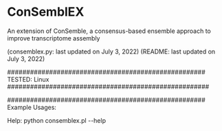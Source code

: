 # ConSemblEX
An extension of ConSemble, a consensus-based ensemble approach to improve transcriptome assembly

(consemblex.py: last updated on July 3, 2022)
(README: last updated on July 3, 2022)

####################################################
TESTED:
Linux
#####################################################


####################################################
Example Usages:

Help:
python consemblex.pl --help

<!-- Single-end read assembly
perl --assemblyName testData --single testData_1.fastq

Paired-end read assembly (Produces the output shown below)
perl --assemblyName testData --reads1 testData_1.fastq --reads2 testData_2.fastq
####################################################


####################################################
PREPARATION: (DO THIS BEFORE YOU RUN THE PIPELINE)

For the assembly pipeline to run, the following programs MUST be in the PATH:

	erne-filter v2.0 (http://erne.sourceforge.net/index.php)
	khmer v2.0 (https://github.com/dib-lab/khmer)
	IDBA-Tran v1.1.1 (http://i.cs.hku.hk/~alse/hkubrg/projects/idba_tran/)
	SOAPdenovo-Trans v1.0.3 (http://soap.genomics.org.cn/SOAPdenovo-Trans.html)
	rnaSPAdes v3.10.0 (http://bioinf.spbau.ru/en/rnaspades)
	Trinity v2.4.0 (https://github.com/trinityrnaseq/trinityrnaseq/wiki)
	ORFfinder (https://ftp.ncbi.nlm.nih.gov/genomes/TOOLS/ORFfinder/linux-i64/)

Later versions of these programs should work, but have not been tested.

Create a directory and copy the input read sequence file(s) in FASTQ format in this directory.  All of the reads for the assembly should be combined into 1 single-end read file, or 2 paired-end read files.

ALL output files will be saved in the current working directory the pipeline is called from unless a directory is specified with --outputDir option. This directory and all of the subdirectories will be automatically created by the pipeline.

In the above "Paired-end read assembly" example, the following directories are generated:
	./FilteredReads/testData/q20/	Location of quality filtered reads before normalization
	./NormalizedReads/testData/	Location of normalized reads used for assemblies
	./AssembledReads/testData/	Location of all output files produced for the assemblies and final ConSemble results
If the directories cannot be created, the execution of the pipeline will fail.
####################################################


####################################################
INPUTS and OPTIONS:
	--single	Specifies the file including single-end reads
	--reads1	Specifies the first file for paired-end reads
	--reads2	Specifies second file for paired-end reads
	--assemblyName	Specifies the assembly name (e.g. testData) to organize output files
	--q		Changes q-value threshold for reads filtering by erne-filter (default 20)
	--maxMemory	Maximum memory for pipeline in GB (default 64)
	--maxThreads	Maxmimum number of threads (default 8)
	--outputDir	Changes the base directory for output files (default is current working directory)
	--force		Ignores the log file and runs entire pipeline.  See the description of log.txt below.
	--noNorm	Skips the digital normalization of filtered reads
	--normCov	Changes the max kmer coverage for digital normalization. Lowering coverage speeds up assembly time, but increases risk of artifacts (default 50)
	--time		Records the amount of time each stage of the pipeline takes
	--version	Prints pipeline version without executing the pipeline
	--h or --help	Prints these options without executing the pipeline
	

####################################################
OUTPUT FILES: all the files mentioned below will be written to the output directory chosen by the "--outputDir" option and the subdirectory "testData" is chosen by the "--assemblyName" option (see the example above).

SUBDIRECTORY - "FilteredReads/testData/q20"
1. merged_1.fastq
--------------------------
Reads that pass the quality filtering from the first read file.  Output by erne-filter.

2. merged_2.fastq
--------------------------
Reads that pass the quality filtering from the second read file.  Output by erne-filter.

3. mergedI.fastq
--------------------------
Interleaved reads from the filtered merged_1.fastq and merged_2.fastq, input file for read normalization.  Output by interleave-reads.py from khmer.

4. merged_unpaired.fastq
--------------------------
Reads orphaned by quality filtering.  Output by interleave-reads.py from khmer.


SUBDIRECTORY - "NormalizedReads/testData"
1. merged.fa.1
--------------------------
Fasta version of normalized reads from the first read file.  Output by split-paired-reads.py from khmer.

2. merged.fa.2
--------------------------
Fasta version of normalized reads from the second read file.  Output by split-paired-reads.py from khmer.

3. merged.fq.1
--------------------------
Normalized reads from the first read file.  Output by split-paired-reads.py from khmer.

4. merged.fq.2
--------------------------
Normalized reads from the second read file. Output by split-paired-reads.py from khmer.

5. mergedI.fq
--------------------------
Interleaved normalized reads. Output by normalize-by-median.py from khmer.

6. mergedI.fa
--------------------------
Interleaved reads in fasta format. Output by fastq-to-fasta.py from khmer.

7. mergedI.fq.se
--------------------------
Reads orphaned by the read normalization.  Output by extract-paired-reads.py from khmer.

SUBDIRECTORY - "AssembledReads/testData"
1. consensus.aa
--------------------------
Protein sequences produced by the ConSemble pipeline (protein sequences produced by at least 3 of the 4 assemblers)

2. consensus.fasta
--------------------------
Nucleotide sequences produced by ConSemble pipeline.  If multiple contigs produce a protein sequence in consensus.aa, the shortest contig is chosen.

3. idba.fasta
--------------------------
Merged nucleotide sequences from all IDBA-Tran assemblies

4. SOAPdenovo.fasta
--------------------------
Merged nucleotide sequences from all SOAPdenovo-trans assemblies

5. SPAdes.fasta
--------------------------
Merged nucleotide sequences from all rnaSPAdes assemblies

6. Trinity.fasta
--------------------------
Merged nucleotide sequences from all Trinity assemblies

7. mergedTranscripts.fa
--------------------------
Merged nucleotide sequences from all assemblies.  The sequence names are changed to identify which assembly produced the sequence.

8. mergedTranscripts.fa.faa
--------------------------
Merged protein sequences produced by ORFfinder from all assemblies.  The sequence names are changed to identify which assembly produced the sequence.  Used as the input for ConSemble.

9. idba/
--------------------------
Contains all of the files produced by the IDBA-Tran assemblies

10. SOAP/
--------------------------
Contains all of the files produced by the SOAPdenovo-Trans assemblies

11. SPAdes/
--------------------------
Contains all of the files produced by the rnaSPAdes assemblies

12. Trinity/
--------------------------
Contains all of the files produced by the Trinity assemblies

13. log.txt
--------------------------
Log of previously completed steps for assembly.  If the assembly is interrupted, any steps listed in this file will be skipped when the assembly is restarted.  If the --force flag is used, the log file is ignored and the entire pipeline is run.

14. mergingTmp.fa and mergingTmp.fa.faa
--------------------------
Temporary files for ORFfinder to translate individual assemblies

Depending on the environment the pipeline is run in, additional files may be generated.

####################################################
[NOTES]
1.  Sequences produced by only 1 or 2 assemblers are not kept in consensus.aa or consensus.fasta, but can still be found in the merged transcripts files.
2.  Merged assemblies in the AssembledReads subdirectory are not unique at the nucleotide or amino acid level, and may contain a large number of duplicates.
3.  All khmer lengths used in the assemblies are hard-coded as followed:
	IDBA-Tran: 20-60 every 10
	SOAPdenovo-Trans: 15-127 every 4 until the max read length (automatically determined by the script)
	rnaSPAdes: 19-71 every 4 until the max read length (automatically determined by the script)
	Trinity: 15-31 every 4.

#################################################### -->
